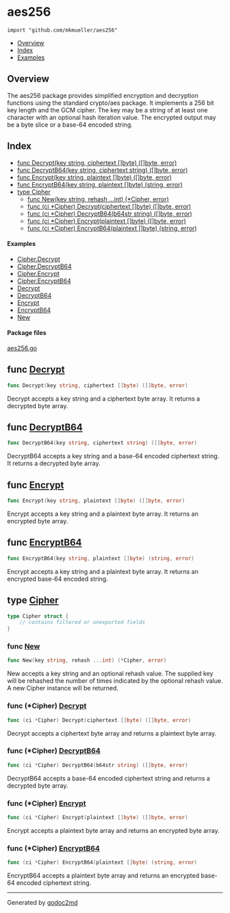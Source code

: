 

# aes256
`import "github.com/mkmueller/aes256"`

* [Overview](#pkg-overview)
* [Index](#pkg-index)
* [Examples](#pkg-examples)

## <a name="pkg-overview">Overview</a>
The aes256 package provides simplified encryption and decryption functions
using the standard crypto/aes package. It implements a 256 bit key length and
the GCM cipher.  The key may be a string of at least one character with an
optional hash iteration value.  The encrypted output may be a byte slice or a
base-64 encoded string.




## <a name="pkg-index">Index</a>
* [func Decrypt(key string, ciphertext []byte) ([]byte, error)](#Decrypt)
* [func DecryptB64(key string, ciphertext string) ([]byte, error)](#DecryptB64)
* [func Encrypt(key string, plaintext []byte) ([]byte, error)](#Encrypt)
* [func EncryptB64(key string, plaintext []byte) (string, error)](#EncryptB64)
* [type Cipher](#Cipher)
  * [func New(key string, rehash ...int) (*Cipher, error)](#New)
  * [func (ci *Cipher) Decrypt(ciphertext []byte) ([]byte, error)](#Cipher.Decrypt)
  * [func (ci *Cipher) DecryptB64(b64str string) ([]byte, error)](#Cipher.DecryptB64)
  * [func (ci *Cipher) Encrypt(plaintext []byte) ([]byte, error)](#Cipher.Encrypt)
  * [func (ci *Cipher) EncryptB64(plaintext []byte) (string, error)](#Cipher.EncryptB64)

#### <a name="pkg-examples">Examples</a>
* [Cipher.Decrypt](#example_Cipher_Decrypt)
* [Cipher.DecryptB64](#example_Cipher_DecryptB64)
* [Cipher.Encrypt](#example_Cipher_Encrypt)
* [Cipher.EncryptB64](#example_Cipher_EncryptB64)
* [Decrypt](#example_Decrypt)
* [DecryptB64](#example_DecryptB64)
* [Encrypt](#example_Encrypt)
* [EncryptB64](#example_EncryptB64)
* [New](#example_New)

#### <a name="pkg-files">Package files</a>
[aes256.go](/src/github.com/mkmueller/aes256/aes256.go) 





## <a name="Decrypt">func</a> [Decrypt](/src/target/aes256.go?s=4193:4252#L188)
``` go
func Decrypt(key string, ciphertext []byte) ([]byte, error)
```
Decrypt accepts a key string and a ciphertext byte array. It returns a
decrypted byte array.



## <a name="DecryptB64">func</a> [DecryptB64](/src/target/aes256.go?s=4467:4529#L199)
``` go
func DecryptB64(key string, ciphertext string) ([]byte, error)
```
DecryptB64 accepts a key string and a base-64 encoded ciphertext string.
It returns a decrypted byte array.



## <a name="Encrypt">func</a> [Encrypt](/src/target/aes256.go?s=3662:3720#L166)
``` go
func Encrypt(key string, plaintext []byte) ([]byte, error)
```
Encrypt accepts a key string and a plaintext byte array. It returns an
encrypted byte array.



## <a name="EncryptB64">func</a> [EncryptB64](/src/target/aes256.go?s=3931:3992#L177)
``` go
func EncryptB64(key string, plaintext []byte) (string, error)
```
Encrypt accepts a key string and a plaintext byte array. It returns an
encrypted base-64 encoded string.




## <a name="Cipher">type</a> [Cipher](/src/target/aes256.go?s=770:804#L32)
``` go
type Cipher struct {
    // contains filtered or unexported fields
}
```






### <a name="New">func</a> [New](/src/target/aes256.go?s=1127:1179#L45)
``` go
func New(key string, rehash ...int) (*Cipher, error)
```
New accepts a key string and an optional rehash value.  The supplied key will
be rehashed the number of times indicated by the optional rehash value.  A
new Cipher instance will be returned.





### <a name="Cipher.Decrypt">func</a> (\*Cipher) [Decrypt](/src/target/aes256.go?s=2398:2458#L111)
``` go
func (ci *Cipher) Decrypt(ciphertext []byte) ([]byte, error)
```
Decrypt accepts a ciphertext byte array and returns a plaintext byte array.




### <a name="Cipher.DecryptB64">func</a> (\*Cipher) [DecryptB64](/src/target/aes256.go?s=3376:3435#L155)
``` go
func (ci *Cipher) DecryptB64(b64str string) ([]byte, error)
```
DecryptB64 accepts a base-64 encoded ciphertext string and returns a
decrypted byte array.




### <a name="Cipher.Encrypt">func</a> (\*Cipher) [Encrypt](/src/target/aes256.go?s=1647:1706#L72)
``` go
func (ci *Cipher) Encrypt(plaintext []byte) ([]byte, error)
```
Encrypt accepts a plaintext byte array and returns an encrypted byte array.




### <a name="Cipher.EncryptB64">func</a> (\*Cipher) [EncryptB64](/src/target/aes256.go?s=3058:3120#L144)
``` go
func (ci *Cipher) EncryptB64(plaintext []byte) (string, error)
```
EncryptB64 accepts a plaintext byte array and returns an encrypted base-64
encoded ciphertext string.








- - -
Generated by [godoc2md](http://godoc.org/github.com/davecheney/godoc2md)

